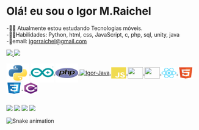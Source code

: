 # Olá! eu sou o Igor M.Raichel
-🐱‍🏍 Atualmente  estou estudando Tecnologias móveis.<br>
-🤸‍♂️Habilidades: Python, html, css, JavaScript, c, php, sql, unity, java<br>
-🧧email: igorraichel@gmail.com

<div>
<a href ="https://github.com/igorraichel01">
  
  <img height="180em" src="https://github-readme-stats.vercel.app/api?username=igorraichel01&show_icons=true&theme=dracula&include_all_commits=true&count_private=true"/>
  <img height="180em" src="https://github-readme-stats.vercel.app/api/top-langs/?username=igorraichel01&layout=compact&langs_count=7&theme=dracula"/>
</div>

<div style="display: inline_block"><br>
    <img align="center" alt="Igor-Java" height="50" width="60" src="https://raw.githubusercontent.com/devicons/devicon/master/icons/python/python-original.svg" />
  <img align="center" alt="Igor-Java" height="50" width="60" src="https://raw.githubusercontent.com/devicons/devicon/master/icons/arduino/arduino-original.svg" />
  <img align="center" alt="Igor-Java" height="50" width="60" src="https://raw.githubusercontent.com/devicons/devicon/master/icons/php/php-original.svg" />
  <img align="center" alt="Igor-Java" height="50" width="60" src="https://cdn.jsdelivr.net/gh/devicons/devicon/icons/java/java-original-wordmark.svg" />    
  <img align="center" alt="Igor-Js" height="30" width="40" src="https://raw.githubusercontent.com/devicons/devicon/master/icons/javascript/javascript-plain.svg">
  <img align="center" alt"Igor-As" height="30" width="40" src="https://cdn.jsdelivr.net/gh/devicons/devicon/icons/androidstudio/androidstudio-original.svg" />
  <img align="center" alt"Igor-Unity" height="30" width="40" src="https://cdn.jsdelivr.net/gh/devicons/devicon/icons/unity/unity-original.svg" /> 
  <img align="center" alt="Igor-React" height="30" width="40" src="https://raw.githubusercontent.com/devicons/devicon/master/icons/react/react-original.svg">
  <img align="center" alt="Igor-HTML" height="30" width="40" src="https://raw.githubusercontent.com/devicons/devicon/master/icons/html5/html5-original.svg">
  <img align="center" alt="Igor-CSS" height="30" width="40" src="https://raw.githubusercontent.com/devicons/devicon/master/icons/css3/css3-original.svg">
  <img align="center" alt="Rafa-Csharp" height="30" width="40" src="https://raw.githubusercontent.com/devicons/devicon/master/icons/csharp/csharp-original.svg">
  </div>
  
  ##
  
  <div> 
 
  <a href="https://instagram.com/igor_raichel" target="_blank"><img src="https://img.shields.io/badge/-Instagram-%23E4405F?style=for-the-badge&logo=instagram&logoColor=white" target="_blank"></a>
 <a href="https://www.facebook.com/profile.php?id=61552255903384&locale=pt_BR" target="_blank"><img src="https://img.shields.io/badge/Facebook-1877F2?style=for-the-badge&logo=facebook&logoColor=white" target="_blank"></a> 
  <a href = "mailto:igorraichel@gmail.com" target="_blank"><img src="https://img.shields.io/badge/-Gmail-%23333?style=for-the-badge&logo=gmail&logoColor=white" target="_blank"></a>
  <a href="https://www.linkedin.com/in/igor-raichel-b2579798" target="_blank"><img src="https://img.shields.io/badge/-LinkedIn-%230077B5?style=for-the-badge&logo=linkedin&logoColor=white" target="_blank"></a> 
 
 ![Snake animation](https://github.com/igorraichel01/igorraichel01/blob/output/github-contribution-grid-snake.svg)
</div>
